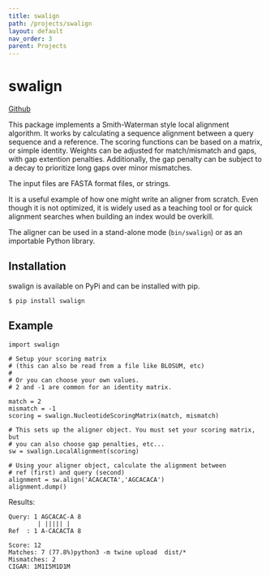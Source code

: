 ```yaml
---
title: swalign
path: /projects/swalign
layout: default
nav_order: 3
parent: Projects
---
```


# swalign
[Github](https://github.com/mbreese/swalign)

This package implements a Smith-Waterman style local alignment algorithm. It works by calculating a sequence alignment between a query sequence and a reference. The scoring functions can be based on a matrix, or simple identity. Weights can be adjusted for match/mismatch and gaps, with gap extention penalties. Additionally, the gap penalty can be subject to a decay to prioritize long gaps over minor mismatches.

The input files are FASTA format files, or strings.

It is a useful example of how one might write an aligner from scratch. Even though it is not optimized, it is widely used as a teaching tool or for quick alignment searches when building an index would be overkill.

The aligner can be used in a stand-alone mode (`bin/swalign`) or as an importable Python library.

## Installation

swalign is available on PyPi and can be installed with pip.

    $ pip install swalign


## Example

    import swalign

    # Setup your scoring matrix
    # (this can also be read from a file like BLOSUM, etc)
    #
    # Or you can choose your own values. 
    # 2 and -1 are common for an identity matrix.
    
    match = 2
    mismatch = -1
    scoring = swalign.NucleotideScoringMatrix(match, mismatch)

    # This sets up the aligner object. You must set your scoring matrix, but
    # you can also choose gap penalties, etc...
    sw = swalign.LocalAlignment(scoring)  
    
    # Using your aligner object, calculate the alignment between 
    # ref (first) and query (second)
    alignment = sw.align('ACACACTA','AGCACACA')
    alignment.dump()

Results:

    Query: 1 AGCACAC-A 8
            | ||||| |
    Ref  : 1 A-CACACTA 8

    Score: 12
    Matches: 7 (77.8%)python3 -m twine upload  dist/*
    Mismatches: 2
    CIGAR: 1M1I5M1D1M




